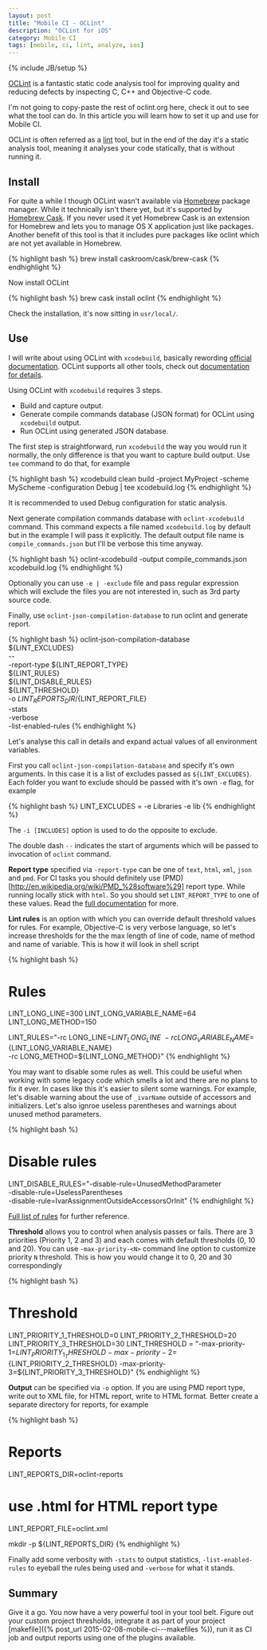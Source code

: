 ```yaml
---
layout: post
title: "Mobile CI - OCLint"
description: "OCLint for iOS"
category: Mobile CI
tags: [mobile, ci, lint, analyze, ios]
---
```

{% include JB/setup %}

[OCLint](http://oclint.org/) is a fantastic static code analysis tool for improving quality and reducing defects by inspecting C, C++ and Objective-C code.

<!--more-->

I'm not going to copy-paste the rest of oclint.org here, check it out to see what the tool can do. In this article you will learn how to set it up and use for Mobile CI.

OCLint is often referred as a [lint](http://en.wikipedia.org/wiki/Lint_%28software%29) tool, but in the end of the day it's a static analysis tool, meaning it analyses your code statically, that is without running it.

## Install

For quite a while I though OCLint wasn't available via [Homebrew](http://brew.sh/) package manager. While it technically isn't there yet, but it's supported by [Homebrew Cask](http://caskroom.io/). If you never used it yet Homebrew Cask is an extension for Homebrew and lets you to manage OS X application just like packages. Another benefit of this tool is that it includes pure packages like oclint which are not yet available in Homebrew.

{% highlight bash %}
brew install caskroom/cask/brew-cask
{% endhighlight %}

Now install OCLint

{% highlight bash %}
brew cask install oclint
{% endhighlight %}

Check the installation, it's now sitting in `usr/local/`.

## Use

I will write about using OCLint with `xcodebuild`, basically rewording [official documentation](http://docs.oclint.org/en/dev/guide/xcodebuild.html). OCLint supports all other tools, check out [documentation for details](http://docs.oclint.org/en/dev/index.html#usage).

Using OCLint with `xcodebuild` requires 3 steps.

- Build and capture output.
- Generate compile commands database (JSON format) for OCLint using `xcodebuild` output.
- Run OCLint using generated JSON database.

The first step is straightforward, run `xcodebuild` the way you would run it normally, the only difference is that you want to capture build output. Use `tee` command to do that, for example

{% highlight bash %}
xcodebuild clean build -project MyProject -scheme MyScheme -configuration Debug | tee xcodebuild.log
{% endhighlight %}

It is recommended to used Debug configuration for static analysis.

Next generate compilation commands database with `oclint-xcodebuild` command. This command expects a file named `xcodebuild.log` by default but in the example I will pass it explicitly. The default output file name is `compile_commands.json` but I'll be verbose this time anyway.

{% highlight bash %}
oclint-xcodebuild -output compile_commands.json xcodebuild.log
{% endhighlight %}

Optionally you can use `-e | -exclude` file and pass regular expression which will exclude the files you are not interested in, such as 3rd party source code.

Finally, use `oclint-json-compilation-database` to run oclint and generate report.

{% highlight bash %}
oclint-json-compilation-database \
  ${LINT_EXCLUDES} \
  -- \
  -report-type ${LINT_REPORT_TYPE} \
  ${LINT_RULES} \
  ${LINT_DISABLE_RULES} \
  ${LINT_THRESHOLD} \
  -o ${LINT_REPORTS_DIR}/${LINT_REPORT_FILE} \
  -stats \
  -verbose \
  -list-enabled-rules
{% endhighlight %}  

Let's analyse this call in details and expand actual values of all environment variables.

First you call `oclint-json-compilation-database` and specify it's own arguments. In this case it is a list of excludes passed as `${LINT_EXCLUDES}`. Each folder you want to exclude should be passed with it's own `-e` flag, for example

{% highlight bash %}
LINT_EXCLUDES = -e Libraries -e lib
{% endhighlight %}

The `-i [INCLUDES]` option is used to do the opposite to exclude.

The double dash `--` indicates the start of arguments which will be passed to invocation of `oclint` command.

**Report type** specified via `-report-type` can be one of `text`, `html`, `xml`, `json` and `pmd`. For CI tasks you should definitely use (PMD)[http://en.wikipedia.org/wiki/PMD_%28software%29] report type. While running locally stick with `html`. So you should set `LINT_REPORT_TYPE` to one of these values. Read the [full documentation](http://docs.oclint.org/en/dev/customizing/reports.html) for more.

**Lint rules** is an option with which you can override default threshold values for rules. For example, Objective-C is very verbose language, so let's increase thresholds for the the max length of line of code, name of method and name of variable. This is how it will look in shell script

{% highlight bash %}
# Rules
LINT_LONG_LINE=300
LINT_LONG_VARIABLE_NAME=64
LINT_LONG_METHOD=150

LINT_RULES="-rc LONG_LINE=${LINT_LONG_LINE} \
      -rc LONG_VARIABLE_NAME=${LINT_LONG_VARIABLE_NAME} \
      -rc LONG_METHOD=${LINT_LONG_METHOD}"
{% endhighlight %}

You may want to disable some rules as well. This could be useful when working with some legacy code which smells a lot and there are no plans to fix it ever. In cases like this it's easier to silent some warnings. For example, let's disable warning about the use of `_ivarName` outside of accessors and initializers. Let's also ignroe useless parentheses and warnings about unused method parameters.

{% highlight bash %}
# Disable rules
LINT_DISABLE_RULES="-disable-rule=UnusedMethodParameter \
            -disable-rule=UselessParentheses \
            -disable-rule=IvarAssignmentOutsideAccessorsOrInit"
{% endhighlight %}

[Full list of rules](http://docs.oclint.org/en/dev/rules/index.html) for further reference.

**Threshold** allows you to control when analysis passes or fails. There are 3 priorities (Priority 1, 2 and 3) and each comes with default thresholds (0, 10 and 20). You can use `-max-priority-<N>` command line option to customize priority `N` threshold. This is how you would change it to 0, 20 and 30 correspondingly

{% highlight bash %}
# Threshold
LINT_PRIORITY_1_THRESHOLD=0
LINT_PRIORITY_2_THRESHOLD=20
LINT_PRIORITY_3_THRESHOLD=30
LINT_THRESHOLD = "-max-priority-1=${LINT_PRIORITY_1_THRESHOLD} -max-priority-2=${LINT_PRIORITY_2_THRESHOLD} -max-priority-3=${LINT_PRIORITY_3_THRESHOLD}"
{% endhighlight %}

**Output** can be specified via `-o` option. If you are using PMD report type, write out to XML file, for HTML report, write to HTML format. Better create a separate directory for reports, for example

{% highlight bash %}
# Reports
LINT_REPORTS_DIR=oclint-reports
# use .html for HTML report type
LINT_REPORT_FILE=oclint.xml

mkdir -p ${LINT_REPORTS_DIR}
{% endhighlight %}

Finally add some verbosity with `-stats` to output statistics, `-list-enabled-rules` to eyeball the rules being used and `-verbose` for what it stands.

## Summary

Give it a go. You now have a very powerful tool in your tool belt. Figure out your custom project thresholds, integrate it as part of your project [makefile]({% post_url 2015-02-08-mobile-ci---makefiles %}), run it as CI job and output reports using one of the plugins available.
